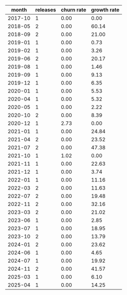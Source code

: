 | month   |   releases |   churn rate |   growth rate |
|---------|------------|--------------|---------------|
| 2017-10 |          1 |         0.00 |          0.00 |
| 2018-05 |          2 |         0.00 |         60.14 |
| 2018-09 |          2 |         0.00 |         21.00 |
| 2019-01 |          1 |         0.00 |          0.73 |
| 2019-02 |          1 |         0.00 |          3.26 |
| 2019-06 |          2 |         0.00 |         20.17 |
| 2019-08 |          1 |         0.00 |          1.46 |
| 2019-09 |          1 |         0.00 |          9.13 |
| 2019-12 |          1 |         0.00 |          6.35 |
| 2020-01 |          1 |         0.00 |          5.53 |
| 2020-04 |          1 |         0.00 |          5.32 |
| 2020-05 |          1 |         0.00 |          2.22 |
| 2020-10 |          2 |         0.00 |          8.39 |
| 2020-12 |          1 |         2.73 |          0.00 |
| 2021-01 |          1 |         0.00 |         24.84 |
| 2021-04 |          2 |         0.00 |         23.52 |
| 2021-07 |          2 |         0.00 |         47.38 |
| 2021-10 |          1 |         1.02 |          0.00 |
| 2021-11 |          1 |         0.00 |         22.63 |
| 2021-12 |          1 |         0.00 |          3.74 |
| 2022-01 |          1 |         0.00 |         11.16 |
| 2022-03 |          2 |         0.00 |         11.63 |
| 2022-07 |          2 |         0.00 |         19.48 |
| 2022-11 |          2 |         0.00 |         32.16 |
| 2023-03 |          2 |         0.00 |         21.02 |
| 2023-06 |          1 |         0.00 |          2.85 |
| 2023-07 |          1 |         0.00 |         18.95 |
| 2023-10 |          2 |         0.00 |         13.79 |
| 2024-01 |          2 |         0.00 |         23.62 |
| 2024-06 |          1 |         0.00 |          4.65 |
| 2024-07 |          1 |         0.00 |         19.92 |
| 2024-11 |          2 |         0.00 |         41.57 |
| 2025-03 |          1 |         0.00 |          6.10 |
| 2025-04 |          1 |         0.00 |         14.25 |
